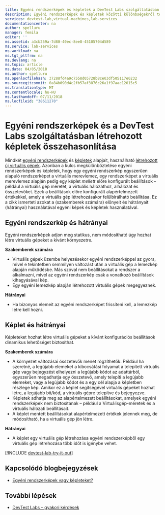 ```yaml
---
title: Egyéni rendszerképek és képletek a DevTest Labs szolgáltatásban |} A Microsoft Docs
description: Egyéni rendszerképek és képletek közötti különbségekről további, a virtuális gép alapjait, így eldöntheti, melyik leginkább megfelelő a környezet.
services: devtest-lab,virtual-machines,lab-services
documentationcenter: na
author: spelluru
manager: femila
editor: ''
ms.assetid: a3cb259a-7d80-40ec-8ee8-45105704d589
ms.service: lab-services
ms.workload: na
ms.tgt_pltfrm: na
ms.devlang: na
ms.topic: article
ms.date: 04/05/2018
ms.author: spelluru
ms.openlocfilehash: 37288fd4a9c7558d05728b8ce03df505117e0232
ms.sourcegitcommit: 0a84b090d4c2fb57af3876c26a1f97aac12015c5
ms.translationtype: MT
ms.contentlocale: hu-HU
ms.lasthandoff: 07/11/2018
ms.locfileid: "38611270"
---
```

# <a name="comparing-custom-images-and-formulas-in-devtest-labs"></a>Egyéni rendszerképek és a DevTest Labs szolgáltatásban létrehozott képletek összehasonlítása
Mindkét [egyéni rendszerképek](devtest-lab-create-template.md) és [képletek](devtest-lab-manage-formulas.md) alapjait, használható [létrehozott új virtuális gépek](devtest-lab-add-vm.md). Azonban a kulcs megkülönböztetése egyéni rendszerképek és képletek, hogy egy egyéni rendszerkép egyszerűen alapuló rendszerképet a virtuális merevlemez, egy rendszerképet a virtuális merevlemez alapján pedig egy képlet *mellett* előre konfigurált beállítások – például a virtuális gép méretét, a virtuális hálózathoz, alhálózat és összetevőket. Ezek a beállítások előre konfigurált alapértelmezett értékekkel, amely a virtuális gép létrehozásakor felülbírálható beállítása. Ez a cikk ismerteti azokat a (szakemberek számára) előnyeit és hátrányait (hátrányai) használatával egyéni képek és képletek használatával.

## <a name="custom-image-pros-and-cons"></a>Egyéni rendszerkép és hátrányai
Egyéni rendszerképek adjon meg statikus, nem módosítható úgy hozhat létre virtuális gépeket a kívánt környezetre. 

**Szakemberek számára**

* Virtuális gépek üzembe helyezésekor egyéni rendszerképpel az gyors, mivel e tekintetben semmilyen változást után a virtuális gép a lemezkép alapján működésbe. Más szóval nem beállításokat a rendszer a alkalmazni, mivel az egyéni rendszerkép csak a vonatkozó beállítások kihagyásával kép. 
* Egy egyéni lemezkép alapján létrehozott virtuális gépek megegyeznek.

**Hátrányai**

* Ha bizonyos elemeit az egyéni rendszerképet frissíteni kell, a lemezkép létre kell hozni.  

## <a name="formula-pros-and-cons"></a>Képlet és hátrányai
Képleteket hozhat létre virtuális gépeket a kívánt konfigurációs beállítások dinamikus lehetőséget biztosíthat.

**Szakemberek számára**

* A környezet változásai összetevők menet rögzíthetők. Például ha szeretné, a legújabb elemeket a kibocsátási folyamat a telepített virtuális gép vagy bejegyzést elhelyezni a legújabb kódot az adattárból, egyszerűen megadhatja egy összetevő, amely telepíti a legújabb elemeket, vagy a legújabb kódot és a egy cél alapja a képletben részlege kép. Amikor ez a képlet segítségével virtuális gépeket hozhat létre, a legújabb bit/kód, a virtuális gépre telepítve és bejegyezve. 
* Képletek adhatja meg az alapértelmezett beállításokat, amelyek egyéni rendszerképek nem biztosítanak – például a Virtuálisgép-méretek és a virtuális hálózati beállításait. 
* A képlet mentett beállításokat alapértelmezett értékek jelennek meg, de módosítható, ha a virtuális gép jön létre. 

**Hátrányai**

* A képlet egy virtuális gép létrehozása egyéni rendszerképből egy virtuális gép létrehozása több időt is igénybe vehet.

[!INCLUDE [devtest-lab-try-it-out](../../includes/devtest-lab-try-it-out.md)]

## <a name="related-blog-posts"></a>Kapcsolódó blogbejegyzések
* [Egyéni rendszerképek vagy képleteket?](https://blogs.msdn.microsoft.com/devtestlab/2016/04/06/custom-images-or-formulas/)

## <a name="next-steps"></a>További lépések
- [DevTest Labs – gyakori kérdések](devtest-lab-faq.md)